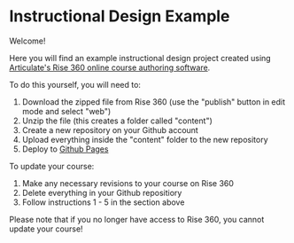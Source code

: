 # Instructional Design Example
Welcome!

Here you will find an example instructional design project created using [Articulate's Rise 360 online course authoring software](https://www.articulate.com/360/rise/).

To do this yourself, you will need to:

1. Download the zipped file from Rise 360 (use the "publish" button in edit mode and select "web")
2. Unzip the file (this creates a folder called "content")
3. Create a new repository on your Github account
4. Upload everything inside the "content" folder to the new repository
5. Deploy to [Github Pages](https://pages.github.com/)

To update your course:

1. Make any necessary revisions to your course on Rise 360
2. Delete everything in your Github repositiory
3. Follow instructions 1 - 5 in the section above

Please note that if you no longer have access to Rise 360, you cannot update your course!
